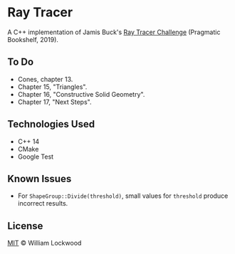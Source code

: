 # Ray Tracer

A C++ implementation of Jamis Buck's [Ray Tracer Challenge](http://raytracerchallenge.com/) (Pragmatic Bookshelf, 2019).

## To Do
* Cones, chapter 13.
* Chapter 15, "Triangles".
* Chapter 16, "Constructive Solid Geometry".
* Chapter 17, "Next Steps".

## Technologies Used
* C++ 14
* CMake
* Google Test

## Known Issues
* For `ShapeGroup::Divide(threshold)`, small values for `threshold` produce incorrect results.

## License
[MIT](LICENSE) © William Lockwood